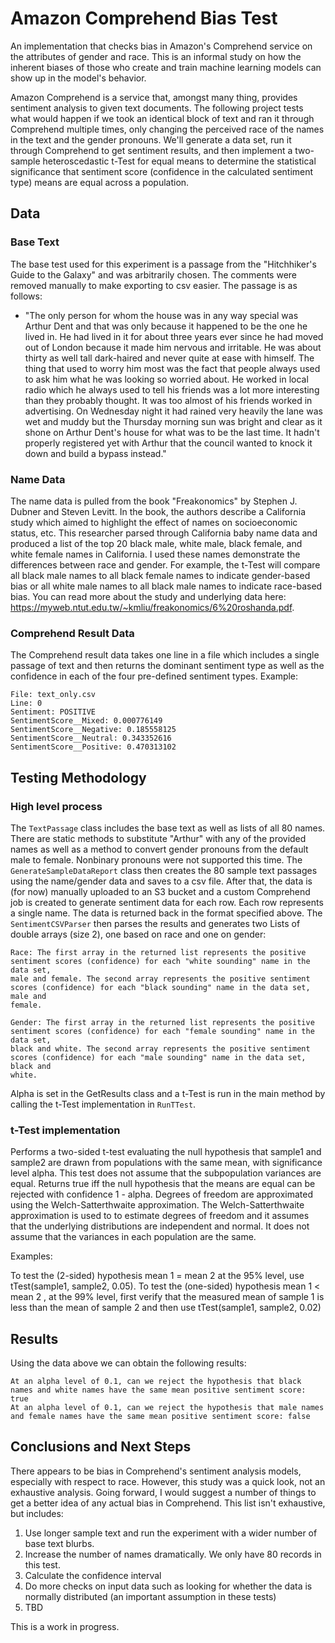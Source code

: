 # Amazon Comprehend Bias Test
An implementation that checks bias in Amazon's Comprehend service on the attributes of gender and race. This is an informal study on how the inherent biases of those who create and train machine learning models can show up in the model's behavior. 

Amazon Comprehend is a service that, amongst many thing, provides sentiment analysis to given text documents. The following project tests what would happen if we took an identical block of text and ran it through Comprehend multiple times, only changing the perceived race of the names in the text and the gender pronouns. We'll generate a data set, run it through Comprehend to get sentiment results, and then implement a two-sample heteroscedastic t-Test for equal means to determine the statistical significance that sentiment score (confidence in the calculated sentiment type) means are equal across a population. 

## Data

### Base Text
The base test used for this experiment is a passage from the "Hitchhiker's Guide to the Galaxy" and was arbitrarily chosen. The comments were removed manually to make exporting to csv easier. The passage is as follows:

  - "The only person for whom the house was in any way special was Arthur Dent and that was only because it happened to be the one he lived in. He had lived in it for about three years ever since he had moved out of London because it made him nervous and irritable. He was about thirty as well tall dark-haired and never quite at ease with himself. The thing that used to worry him most was the fact that people always used to ask him what he was looking so worried about. He worked in local radio which he always used to tell his friends was a lot more interesting than they probably thought. It was too almost of his friends worked in advertising. On Wednesday night it had rained very heavily the lane was wet and muddy but the Thursday morning sun was bright and clear as it shone on Arthur Dent's house for what was to be the last time. It hadn't properly registered yet with Arthur that the council wanted to knock it down and build a bypass instead."

### Name Data
The name data is pulled from the book "Freakonomics" by Stephen J. Dubner and Steven Levitt. In the book, the authors describe a California study which aimed to highlight the effect of names on socioeconomic status, etc. This researcher parsed through California baby name data and produced a list of the top 20 black male, white male, black female, and white female names in California. I used these names demonstrate the differences between race and gender. For example, the t-Test will compare all black male names to all black female names to indicate gender-based bias or all white male names to all black male names to indicate race-based bias. You can read more about the study and underlying data here: https://myweb.ntut.edu.tw/~kmliu/freakonomics/6%20roshanda.pdf. 

### Comprehend Result Data
The Comprehend result data takes one line in a file which includes a single passage of text and then returns the dominant sentiment type as well as the confidence in each of the four pre-defined sentiment types. Example: 

    File: text_only.csv
    Line: 0
    Sentiment: POSITIVE
    SentimentScore__Mixed: 0.000776149
    SentimentScore__Negative: 0.185558125
    SentimentScore__Neutral: 0.343352616 
    SentimentScore__Positive: 0.470313102

## Testing Methodology 

### High level process
The `TextPassage` class includes the base text as well as lists of all 80 names. There are static methods to substitute "Arthur" with any of the provided names as well as a method to convert gender pronouns from the default male to female. Nonbinary pronouns were not supported this time. The `GenerateSampleDataReport` class then creates the 80 sample text passages using the name/gender data and saves to a csv file. After that, the data is (for now) manually uploaded to an S3 bucket and a custom Comprehend job is created to generate sentiment data for each row. Each row represents a single name. The data is returned back in the format specified above. The `SentimentCSVParser` then parses the results and generates two Lists of double arrays (size 2), one based on race and one on gender:

    Race: The first array in the returned list represents the positive sentiment scores (confidence) for each "white sounding" name in the data set,   
    male and female. The second array represents the positive sentiment scores (confidence) for each "black sounding" name in the data set, male and
    female.
    
    Gender: The first array in the returned list represents the positive sentiment scores (confidence) for each "female sounding" name in the data set,
    black and white. The second array represents the positive sentiment scores (confidence) for each "male sounding" name in the data set, black and
    white.

Alpha is set in the GetResults class and a t-Test is run in the main method by calling the t-Test implementation in `RunTTest`.

### t-Test implementation
Performs a two-sided t-test evaluating the null hypothesis that sample1 and sample2 are drawn from populations with the same mean, with significance level alpha.  This test does not assume that the subpopulation variances are equal. Returns true iff the null hypothesis that the means are equal can be rejected with confidence 1 - alpha. Degrees of freedom are approximated using the Welch-Satterthwaite approximation. The Welch-Satterthwaite approximation is used to to estimate degrees of freedom and it assumes that the underlying distributions are independent and normal. It does not assume that the variances in each population are the same. 


Examples:

To test the (2-sided) hypothesis mean 1 = mean 2  at the 95% level,  use tTest(sample1, sample2, 0.05). To test the (one-sided) hypothesis  mean 1 < mean 2 , at the 99% level, first verify that the measured  mean of sample 1 is less than the mean of sample 2 and then use tTest(sample1, sample2, 0.02)

## Results
Using the data above we can obtain the following results: 

    At an alpha level of 0.1, can we reject the hypothesis that black names and white names have the same mean positive sentiment score: true
    At an alpha level of 0.1, can we reject the hypothesis that male names and female names have the same mean positive sentiment score: false

## Conclusions and Next Steps
There appears to be bias in Comprehend's sentiment analysis models, especially with respect to race. However, this study was a quick look, not an exhaustive analysis. Going forward, I would suggest a number of things to get a better idea of any actual bias in Comprehend. This list isn't exhaustive, but includes: 

1. Use longer sample text and run the experiment with a wider number of base text blurbs. 
2. Increase the number of names dramatically. We only have 80 records in this test. 
3. Calculate the confidence interval 
4. Do more checks on input data such as looking for whether the data is normally distributed (an important assumption in these tests)
5. TBD


This is a work in progress. 




